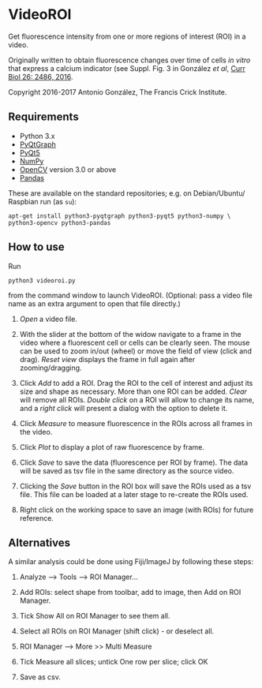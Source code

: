 VideoROI
========

Get fluorescence intensity from one or more regions of interest (ROI)
in a video.

Originally written to obtain fluorescence changes over time of cells *in
vitro* that express a calcium indicator (see Suppl. Fig. 3 in González
*et al*, [Curr Biol 26: 2486, 2016](http://dx.doi.org/10.1016/j.cub.2016.07.013).

Copyright 2016-2017 Antonio González, The Francis Crick Institute.


Requirements
------------

* Python 3.x
* [PyQtGraph](http://pyqtgraph.org/)
* [PyQt5](https://riverbankcomputing.com/software/pyqt/intro)
* [NumPy](http://www.numpy.org/)
* [OpenCV](http://opencv.org/) version 3.0 or above
* [Pandas](https://pandas.pydata.org/)

These are available on the standard repositories; e.g. on Debian/Ubuntu/
Raspbian run (as `su`):

    apt-get install python3-pyqtgraph python3-pyqt5 python3-numpy \
    python3-opencv python3-pandas


How to use
----------

Run

    python3 videoroi.py

from the command window to launch VideoROI. (Optional: pass a video file
name as an extra argument to open that file directly.)

1. *Open* a video file.

2. With the slider at the bottom of the widow navigate to a frame in the
   video where a fluorescent cell or cells can be clearly seen. The
   mouse can be used to zoom in/out (wheel) or move the field of view
   (click and drag). *Reset view* displays the frame in full again after
   zooming/dragging.

3. Click *Add* to add a ROI. Drag the ROI to the cell of interest and
   adjust its size and shape as necessary. More than one ROI can be
   added. *Clear* will remove all ROIs. *Double click* on a ROI will allow
   to change its name, and a *right click* will present a dialog with the
   option to delete it.

4. Click *Measure* to measure fluorescence in the ROIs across all
   frames in the video.

5. Click *Plot* to display a plot of raw fluorescence by frame.

6. Click *Save* to save the data (fluorescence per ROI by frame). The
   data will be saved as tsv file in the same directory as the source
   video.

7. Clicking the *Save* button in the ROI box will save the ROIs used as a tsv
   file. This file can be loaded at a later stage to re-create the ROIs used.

8. Right click on the working space to save an image (with ROIs) for future
   reference.


Alternatives
------------

A similar analysis could be done using Fiji/ImageJ by following these steps:

1. Analyze --> Tools --> ROI Manager...

2. Add ROIs: select shape from toolbar, add to image, then Add on ROI Manager.

3. Tick Show All on ROI Manager to see them all.

4. Select all ROIs on ROI Manager (shift click) - or deselect all.

5. ROI Manager --> More >> Multi Measure

6. Tick Measure all slices; untick One row per slice; click OK

7. Save as csv.
